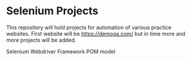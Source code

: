 # Selenium Projects

This repository will hold projects for automation of various practice websites.
First website will be https://demoqa.com/ but in time more and more projects will be added.

Selenium Webdriver Framework
POM model
